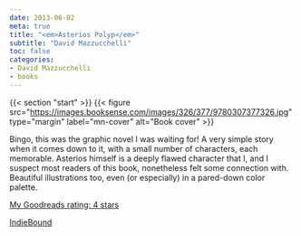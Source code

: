 ```yaml
---
date: 2013-06-02
meta: true
title: "<em>Asterios Polyp</em>"
subtitle: "David Mazzucchelli"
toc: false
categories:
- David Mazzucchelli
- books
---
```


{{< section "start" >}}
{{< figure src="https://images.booksense.com/images/326/377/9780307377326.jpg" type="margin" label="mn-cover" alt="Book cover" >}}

Bingo, this was the graphic novel I was waiting for! A very simple story when it comes down to it, with a small number of characters, each memorable. Asterios himself is a deeply flawed character that I, and I suspect most readers of this book, nonetheless felt some connection with. Beautiful illustrations too, even (or especially) in a pared-down color palette.

[My Goodreads rating: 4 stars](https://www.goodreads.com/review/show/631039635)  

[IndieBound](https://www.indiebound.org/book/9780307377326)
